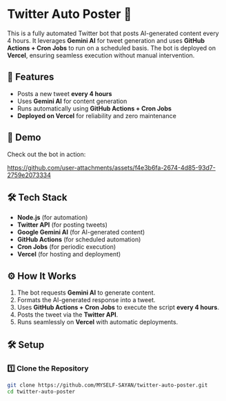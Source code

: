 # Twitter Auto Poster 🤖  

This is a fully automated Twitter bot that posts AI-generated content every 4 hours. It leverages **Gemini AI** for tweet generation and uses **GitHub Actions + Cron Jobs** to run on a scheduled basis. The bot is deployed on **Vercel**, ensuring seamless execution without manual intervention.  

## 🚀 Features  
- Posts a new tweet **every 4 hours**  
- Uses **Gemini AI** for content generation  
- Runs automatically using **GitHub Actions + Cron Jobs**  
- **Deployed on Vercel** for reliability and zero maintenance  

## 🎥 Demo  
Check out the bot in action:  



https://github.com/user-attachments/assets/f4e3b6fa-2674-4d85-93d7-2759e2073334



## 🛠️ Tech Stack  
- **Node.js** (for automation)  
- **Twitter API** (for posting tweets)  
- **Google Gemini AI** (for AI-generated content)  
- **GitHub Actions** (for scheduled automation)  
- **Cron Jobs** (for periodic execution)  
- **Vercel** (for hosting and deployment)  

## ⚙️ How It Works  
1. The bot requests **Gemini AI** to generate content.  
2. Formats the AI-generated response into a tweet.  
3. Uses **GitHub Actions + Cron Jobs** to execute the script **every 4 hours**.  
4. Posts the tweet via the **Twitter API**.  
5. Runs seamlessly on **Vercel** with automatic deployments.  

## 🛠️ Setup  
### 1️⃣ Clone the Repository  
```bash
git clone https://github.com/MYSELF-SAYAN/twitter-auto-poster.git
cd twitter-auto-poster
